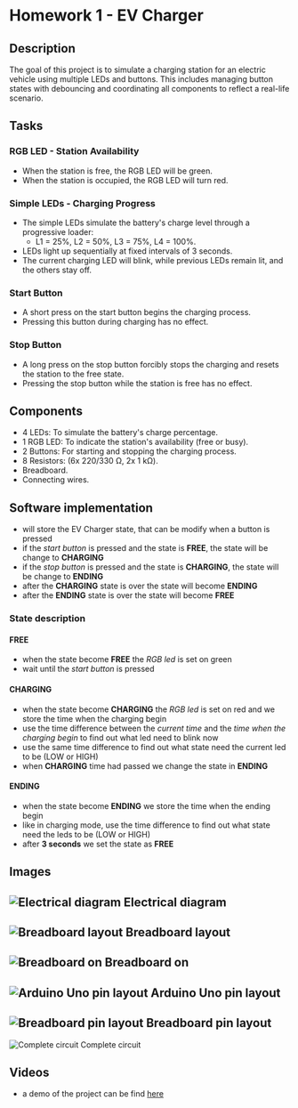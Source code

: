 # Homework 1 - EV Charger

## Description
The goal of this project is to simulate a charging station for an electric vehicle using multiple LEDs and buttons. This includes managing button states with debouncing and coordinating all components to reflect a real-life scenario.

## Tasks
### RGB LED - Station Availability
- When the station is free, the RGB LED will be green.
- When the station is occupied, the RGB LED will turn red.
### Simple LEDs - Charging Progress
- The simple LEDs simulate the battery's charge level through a progressive loader:
  - L1 = 25%, L2 = 50%, L3 = 75%, L4 = 100%.
- LEDs light up sequentially at fixed intervals of 3 seconds.
- The current charging LED will blink, while previous LEDs remain lit, and the others stay off.
### Start Button
- A short press on the start button begins the charging process.
- Pressing this button during charging has no effect.
### Stop Button
- A long press on the stop button forcibly stops the charging and resets the station to the free state.
- Pressing the stop button while the station is free has no effect.

## Components
- 4 LEDs: To simulate the battery's charge percentage.
- 1 RGB LED: To indicate the station's availability (free or busy).
- 2 Buttons: For starting and stopping the charging process.
- 8 Resistors: (6x 220/330 Ω, 2x 1 kΩ).
- Breadboard.
- Connecting wires.

## Software implementation

- will store the EV Charger state, that can be modify when a button is pressed
- if the *start button* is pressed and the state is **FREE**, the state will be change to **CHARGING**
- if the *stop button* is pressed and the state is **CHARGING**, the state will be change to **ENDING**
- after the **CHARGING** state is over the state will become **ENDING**
- after the **ENDING** state is over the state will become **FREE**

### State description

#### FREE
- when the state become **FREE** the *RGB led* is set on green
- wait until the *start button* is pressed

#### CHARGING
- when the state become **CHARGING** the *RGB led* is set on red and we store the time when the charging begin
- use the time difference between the *current time* and the *time when the charging begin* to find out what led need to blink now
- use the same time difference to find out what state need the current led to be (LOW or HIGH)
- when **CHARGING** time had passed we change the state in **ENDING**

#### ENDING
- when the state become **ENDING** we store the time when the ending begin
- like in charging mode, use the time difference to find out what state need the leds to be (LOW or HIGH)
- after **3 seconds** we set the state as **FREE**

## Images

![Electrical diagram](./images/Fantastic%20Allis.png)
Electrical diagram
---
![Breadboard layout](./images/breadboard_off.jpeg)
Breadboard layout
---
![Breadboard on](./images/breadboard.jpeg)
Breadboard on
---
![Arduino Uno pin layout](./images/arduino_pins.jpeg)
Arduino Uno pin layout
---
![Breadboard pin layout](./images/breadboard_pins.jpeg)
Breadboard pin layout
---
![Complete circuit](./images/complete.jpeg)
Complete circuit

## Videos

- a demo of the project can be find [here](https://youtu.be/JvUOAv9nD8k)